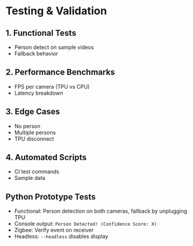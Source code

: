 # Testing & Validation

## 1. Functional Tests
- Person detect on sample videos  
- Fallback behavior

## 2. Performance Benchmarks
- FPS per camera (TPU vs CPU)  
- Latency breakdown

## 3. Edge Cases
- No person  
- Multiple persons  
- TPU disconnect

## 4. Automated Scripts
- CI test commands  
- Sample data

## Python Prototype Tests

- Functional: Person detection on both cameras, fallback by unplugging TPU
- Console output: `Person Detected! (Confidence Score: X)`
- Zigbee: Verify event on receiver
- Headless: `--headless` disables display